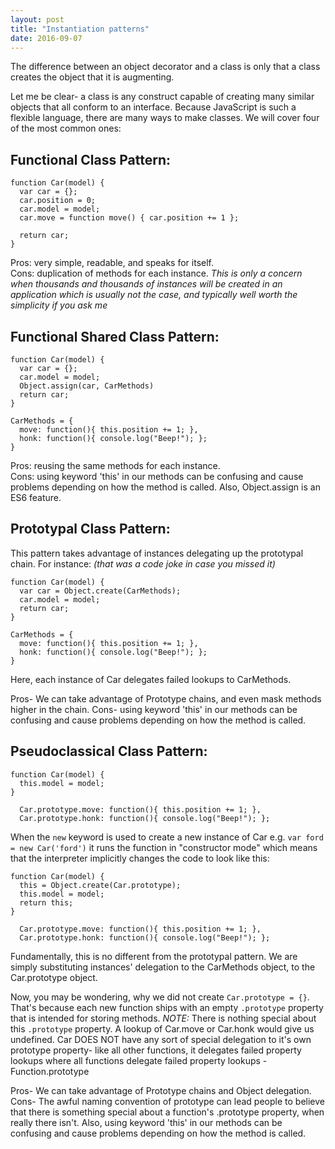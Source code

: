 ```yaml
---
layout: post
title: "Instantiation patterns"
date: 2016-09-07
---
```

The difference between an object decorator and a class is only that a class creates
the object that it is augmenting.

Let me be clear- a class is any construct capable of creating many similar objects that all
conform to an interface. Because JavaScript is such a flexible language, there
are many ways to make classes. We will cover four of the most common ones:

## Functional Class Pattern:
```
function Car(model) {
  var car = {};
  car.position = 0;
  car.model = model;
  car.move = function move() { car.position += 1 };

  return car;
}
```
Pros: very simple, readable, and speaks for itself.  
Cons: duplication of methods for each instance. *This is only a concern when
thousands and thousands of instances will be created in an application which is
usually not the case, and typically well worth the simplicity if you ask me*

## Functional Shared Class Pattern:
```
function Car(model) {
  var car = {};
  car.model = model;
  Object.assign(car, CarMethods)
  return car;
}

CarMethods = {
  move: function(){ this.position += 1; },
  honk: function(){ console.log("Beep!"); };
}
```
Pros: reusing the same methods for each instance.  
Cons: using keyword 'this' in our methods can be confusing and cause problems depending on how
the method is called. Also, Object.assign is an ES6 feature.

## Prototypal Class Pattern:
This pattern takes advantage of instances delegating up the prototypal chain.
For instance: *(that was a code joke in case you missed it)*
```
function Car(model) {
  var car = Object.create(CarMethods);
  car.model = model;                    
  return car;
}

CarMethods = {
  move: function(){ this.position += 1; },
  honk: function(){ console.log("Beep!"); };
}
```
Here, each instance of Car delegates failed lookups to CarMethods.

Pros- We can take advantage of Prototype chains, and even mask methods higher in the chain.
Cons- using keyword 'this' in our methods can be confusing and cause problems depending on how
the method is called.

## Pseudoclassical Class Pattern:
```
function Car(model) {
  this.model = model;
}

  Car.prototype.move: function(){ this.position += 1; },
  Car.prototype.honk: function(){ console.log("Beep!"); };
```
When the ```new``` keyword is used to create a new instance of Car e.g. ```var ford = new Car('ford')```
it runs the function in "constructor mode" which means that the interpreter implicitly
changes the code to look like this:
```
function Car(model) {
  this = Object.create(Car.prototype);
  this.model = model;
  return this;
}

  Car.prototype.move: function(){ this.position += 1; },
  Car.prototype.honk: function(){ console.log("Beep!"); };
```
Fundamentally, this is no different from the prototypal pattern. We are simply
substituting instances' delegation to the CarMethods object, to the Car.prototype
object.

Now, you may be wondering, why we did not create ```Car.prototype = {}```. That's
because each new function ships with an empty ```.prototype``` property that is intended for
storing methods. *NOTE:* There is nothing special about this ```.prototype``` property.
A lookup of Car.move or Car.honk would give us undefined. Car DOES NOT have any
sort of special delegation to it's own prototype property-
like all other functions, it delegates failed property lookups where all functions
delegate failed property lookups - Function.prototype

Pros- We can take advantage of Prototype chains and Object delegation.  
Cons- The awful naming convention of prototype can lead people to believe that
there is something special about a function's .prototype property, when really
there isn't. Also, using keyword 'this' in our methods can be confusing and cause problems depending on how
the method is called.
